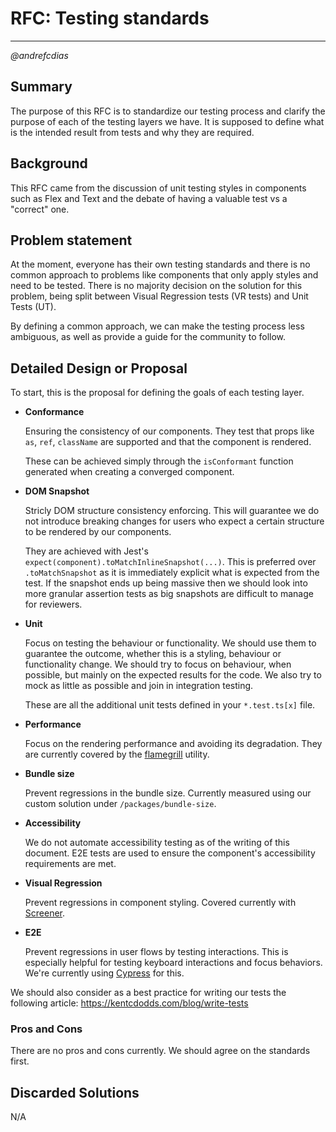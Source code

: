 # RFC: Testing standards

---

_@andrefcdias_

## Summary

The purpose of this RFC is to standardize our testing process and clarify the purpose of each of the testing layers we have. It is supposed to define what is the intended result from tests and why they are required.

## Background

This RFC came from the discussion of unit testing styles in components such as Flex and Text and the debate of having a valuable test vs a "correct" one.

## Problem statement

At the moment, everyone has their own testing standards and there is no common approach to problems like components that only apply styles and need to be tested.
There is no majority decision on the solution for this problem, being split between Visual Regression tests (VR tests) and Unit Tests (UT).

By defining a common approach, we can make the testing process less ambiguous, as well as provide a guide for the community to follow.

## Detailed Design or Proposal

To start, this is the proposal for defining the goals of each testing layer.

- **Conformance**

  Ensuring the consistency of our components. They test that props like `as`, `ref`, `className` are supported and that the component is rendered.

  These can be achieved simply through the `isConformant` function generated when creating a converged component.

- **DOM Snapshot**

  Stricly DOM structure consistency enforcing. This will guarantee we do not introduce breaking changes for users who expect a certain structure to be rendered by our components.

  They are achieved with Jest's `expect(component).toMatchInlineSnapshot(...)`. This is preferred over `.toMatchSnapshot` as it is immediately explicit what is expected from the test.
  If the snapshot ends up being massive then we should look into more granular assertion tests as big snapshots are difficult to manage for reviewers.

- **Unit**

  Focus on testing the behaviour or functionality. We should use them to guarantee the outcome, whether this is a styling, behaviour or functionality change.
  We should try to focus on behaviour, when possible, but mainly on the expected results for the code.
  We also try to mock as little as possible and join in integration testing.

  These are all the additional unit tests defined in your `*.test.ts[x]` file.

- **Performance**

  Focus on the rendering performance and avoiding its degradation. They are currently covered by the [flamegrill](https://github.com/microsoft/Flamegrill) utility.

- **Bundle size**

  Prevent regressions in the bundle size. Currently measured using our custom solution under `/packages/bundle-size`.

- **Accessibility**

  We do not automate accessibility testing as of the writing of this document. E2E tests are used to ensure the component's accessibility requirements are met.

- **Visual Regression**

  Prevent regressions in component styling. Covered currently with [Screener](https://screener.io/).

- **E2E**

  Prevent regressions in user flows by testing interactions. This is especially helpful for testing keyboard interactions and focus behaviors. We're currently using [Cypress](https://www.cypress.io/) for this.

We should also consider as a best practice for writing our tests the following article: https://kentcdodds.com/blog/write-tests

### Pros and Cons

There are no pros and cons currently. We should agree on the standards first.

## Discarded Solutions

N/A
